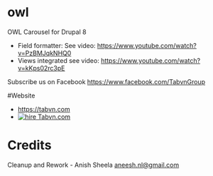 # owl
OWL Carousel for Drupal 8
+ Field formatter: See video: https://www.youtube.com/watch?v=PzBMJqkNHQ0
+ Views integrated see video: https://www.youtube.com/watch?v=kKps02rc3pE

Subscribe us on Facebook
https://www.facebook.com/TabvnGroup

#Website
+ https://tabvn.com
+ <a href="https://www.upwork.com/o/companies/_~012a10c4ff792ca829/" rel="nofollow"><img src="https://d1a6a9r46cnyll.cloudfront.net/39cf672e47f6fa58d02a7a678441c04252385203/687474703a2f2f636c6f75642e746162766e2e636f6d2f313434333037373131302e706e67" alt="hire Tabvn.com"></a>

# Credits

Cleanup and Rework - Anish Sheela <aneesh.nl@gmail.com>